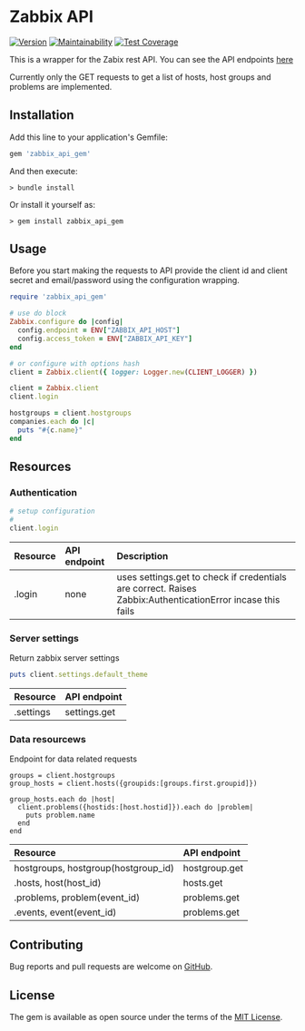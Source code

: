 # Zabbix API

[![Version](https://img.shields.io/gem/v/zabbix_api_gem.svg)](https://rubygems.org/gems/zabbix_api_gem)
[![Maintainability](https://api.codeclimate.com/v1/badges/de2999161abdc8179fde/maintainability)](https://codeclimate.com/github/jancotanis/zabbix/maintainability)
[![Test Coverage](https://api.codeclimate.com/v1/badges/de2999161abdc8179fde/test_coverage)](https://codeclimate.com/github/jancotanis/zabbix/test_coverage)

This is a wrapper for the Zabix rest API. You can see the
API endpoints [here](https://www.zabbix.com/documentation/current/en/manual/api/reference/)

Currently only the GET requests to get a list of hosts, host groups and problems are implemented.

## Installation

Add this line to your application's Gemfile:

```ruby
gem 'zabbix_api_gem'
```

And then execute:

```console
> bundle install
```

Or install it yourself as:

```console
> gem install zabbix_api_gem
```

## Usage

Before you start making the requests to API provide the client id and client secret and
email/password using the configuration wrapping.

```ruby
require 'zabbix_api_gem'

# use do block
Zabbix.configure do |config|
  config.endpoint = ENV["ZABBIX_API_HOST"]
  config.access_token = ENV["ZABBIX_API_KEY"]
end

# or configure with options hash
client = Zabbix.client({ logger: Logger.new(CLIENT_LOGGER) })

client = Zabbix.client
client.login

hostgroups = client.hostgroups
companies.each do |c|
  puts "#{c.name}"
end
```

## Resources

### Authentication

```ruby
# setup configuration
#
client.login
```

|Resource|API endpoint|Description|
|:--|:--|:--|
|.login| none |uses settings.get to check if credentials are correct. Raises Zabbix:AuthenticationError incase this fails|

### Server settings

Return zabbix server settings

```ruby
puts client.settings.default_theme
```

|Resource|API endpoint|
|:--|:--|
|.settings|settings.get|

### Data resourcews

Endpoint for data related requests 

```
groups = client.hostgroups
group_hosts = client.hosts({groupids:[groups.first.groupid]})

group_hosts.each do |host|
  client.problems({hostids:[host.hostid]}).each do |problem|
    puts problem.name
  end
end
```

|Resource|API endpoint|
|:--|:--|
|hostgroups, hostgroup(hostgroup_id)|hostgroup.get|
|.hosts, host(host_id)|hosts.get|
|.problems, problem(event_id)|problems.get|
|.events, event(event_id)|problems.get|

## Contributing

Bug reports and pull requests are welcome on [GitHub](https://github.com/jancotanis/zabbix).

## License

The gem is available as open source under the terms of the [MIT License](https://opensource.org/licenses/MIT).
